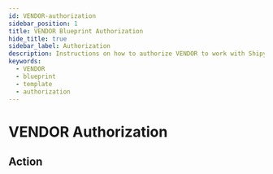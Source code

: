 ```yaml
---
id: VENDOR-authorization
sidebar_position: 1
title: VENDOR Blueprint Authorization
hide_title: true
sidebar_label: Authorization
description: Instructions on how to authorize VENDOR to work with Shipyard's low-code VENDOR templates.
keywords:
  - VENDOR
  - blueprint
  - template
  - authorization
---
```


# VENDOR Authorization

## Action